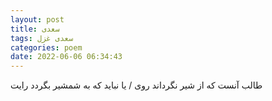 ```yaml
---
layout: post
title: سعدی
tags: سعدی غزل
categories: poem
date: 2022-06-06 06:34:43
---
```


طالب آنست که از شیر نگرداند روی / یا نباید که به شمشیر بگردد رایت
